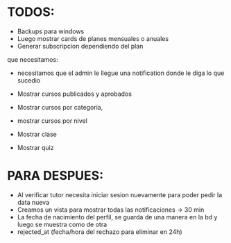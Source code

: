 # TODOS:

- Backups para windows
- Luego mostrar cards de planes mensuales o anuales
- Generar subscripcion dependiendo del plan

que necesitamos:

- necesitamos que el admin le llegue una notification donde le diga lo que sucedio

- Mostrar cursos publicados y aprobados
- Mostrar cursos por categoria,
- mostrar cursos por nivel

- Mostrar clase
- Mostrar quiz

# PARA DESPUES:

- Al verificar tutor necesita iniciar sesion nuevamente para poder pedir la data nueva
- Creamos un vista para mostrar todas las notificaciones -> 30 min
- La fecha de nacimiento del perfil, se guarda de una manera en la bd y luego se muestra como de otra
- rejected_at (fecha/hora del rechazo para eliminar en 24h)
